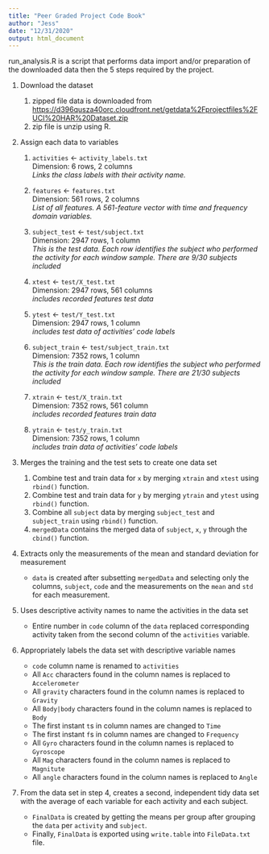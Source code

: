 ```yaml
---
title: "Peer Graded Project Code Book"
author: "Jess"
date: "12/31/2020"
output: html_document
---
```


run_analysis.R is a script that performs data import and/or preparation of the downloaded data then the 5 steps required by the project.

1. Download the dataset
   1. zipped file data is downloaded from https://d396qusza40orc.cloudfront.net/getdata%2Fprojectfiles%2FUCI%20HAR%20Dataset.zip
   1. zip file is unzip using R.
  
1. Assign each data to variables <br/>
   1. `activities` <- `activity_labels.txt` <br/>
  Dimension: 6 rows, 2 columns <br/>
  *Links the class labels with their activity name.*
  
   1. `features` <- `features.txt` <br/>
  Dimension: 561 rows, 2 columns <br/>
  *List of all features. A 561-feature vector with time and frequency domain variables.*
  
   1. `subject_test` <- `test/subject.txt` <br/>
  Dimension: 2947 rows, 1 column <br/>
  *This is the test data. Each row identifies the subject who performed the activity for each window sample. There are 9/30 subjects included*
  
   1. `xtest` <- `test/X_test.txt` <br/>
  Dimension: 2947 rows, 561 columns <br/>
  *includes recorded features test data*
   1. `ytest` <- `test/Y_test.txt` <br/>
  Dimension: 2947 rows, 1 column <br/>
  *includes test data of activities’ code labels*
   1. `subject_train` <- `test/subject_train.txt` <br/>
  Dimension: 7352 rows, 1 column <br/>
  *This is the train data. Each row identifies the subject who performed the activity for each window sample. There are 21/30 subjects included*
   1. `xtrain` <- `test/X_train.txt` <br/>
  Dimension: 7352 rows, 561 column <br/>
  *includes recorded features train data*
   1. `ytrain` <- `test/y_train.txt` <br/>
  Dimension: 7352 rows, 1 column <br/>
  *includes train data of activities’ code labels*

1. Merges the training and the test sets to create one data set
   1. Combine test and train data for `x` by merging `xtrain` and `xtest` using `rbind()` function.
   1. Combine test and train data for `y` by merging `ytrain` and `ytest` using `rbind()` function.
   1. Combine all `subject` data by merging `subject_test` and `subject_train` using `rbind()` function.
   1. `mergedData` contains the merged data of `subject`, `x`, `y` through the `cbind()` function.
   
1. Extracts only the measurements of the mean and standard deviation for measurement
   * `data` is created after subsetting `mergedData` and selecting only the columns, `subject`, `code` and the measurements on the `mean` and `std` for each measurement.
   
1. Uses descriptive activity names to name the activities in the data set
   * Entire number in `code` column of the `data` replaced corresponding activity taken from the second column of the `activities` variable.
   
1. Appropriately labels the data set with descriptive variable names
   * `code` column name is renamed to `activities`
   * All `Acc` characters found in the column names is replaced to `Accelerometer`
   * All `gravity` characters found in the column names is replaced to `Gravity`
   * All `Body|body` characters found in the column names is replaced to `Body`
   * The first instant `t`s in column names are changed to `Time`
   * The first instant `f`s in column names are changed to `Frequency`
   * All `Gyro` characters found in the column names is replaced to `Gyroscope`
   * All `Mag` characters found in the column names is replaced to `Magnitute`
   * All `angle` characters found in the column names is replaced to `Angle`

1. From the data set in step 4, creates a second, independent tidy data set with the average of each variable for each activity and each subject.

   * `FinalData` is created by getting the means per group after grouping the `data` per `activity` and `subject`.
   * Finally, `FinalData` is exported using `write.table` into `FileData.txt` file.
  
  